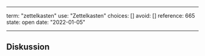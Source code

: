 
---
term:      "zettelkasten"
use:       "Zettelkasten"
choices:   []
avoid:     []
reference: 665        
state:     open
date:      "2022-01-05"

---

## Diskussion

